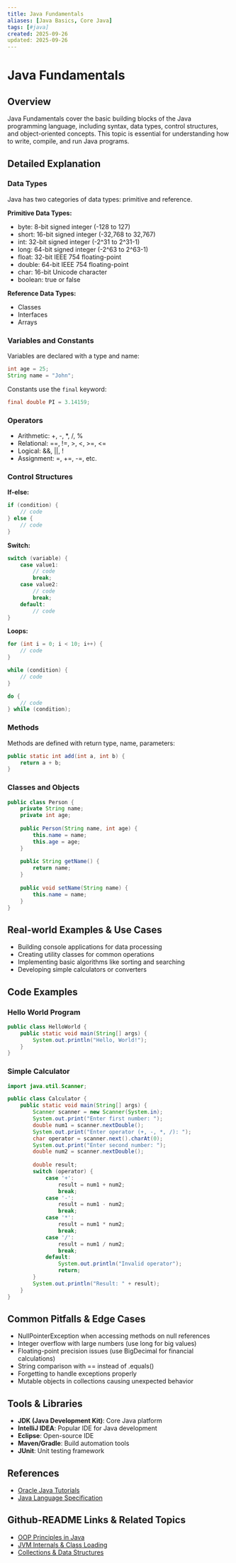 ```yaml
---
title: Java Fundamentals
aliases: [Java Basics, Core Java]
tags: [#java]
created: 2025-09-26
updated: 2025-09-26
---
```


# Java Fundamentals

## Overview

Java Fundamentals cover the basic building blocks of the Java programming language, including syntax, data types, control structures, and object-oriented concepts. This topic is essential for understanding how to write, compile, and run Java programs.

## Detailed Explanation

### Data Types

Java has two categories of data types: primitive and reference.

**Primitive Data Types:**

- byte: 8-bit signed integer (-128 to 127)
- short: 16-bit signed integer (-32,768 to 32,767)
- int: 32-bit signed integer (-2^31 to 2^31-1)
- long: 64-bit signed integer (-2^63 to 2^63-1)
- float: 32-bit IEEE 754 floating-point
- double: 64-bit IEEE 754 floating-point
- char: 16-bit Unicode character
- boolean: true or false

**Reference Data Types:**

- Classes
- Interfaces
- Arrays

### Variables and Constants

Variables are declared with a type and name:

```java
int age = 25;
String name = "John";
```

Constants use the `final` keyword:

```java
final double PI = 3.14159;
```

### Operators

- Arithmetic: +, -, *, /, %
- Relational: ==, !=, >, <, >=, <=
- Logical: &&, ||, !
- Assignment: =, +=, -=, etc.

### Control Structures

**If-else:**

```java
if (condition) {
    // code
} else {
    // code
}
```

**Switch:**

```java
switch (variable) {
    case value1:
        // code
        break;
    case value2:
        // code
        break;
    default:
        // code
}
```

**Loops:**

```java
for (int i = 0; i < 10; i++) {
    // code
}

while (condition) {
    // code
}

do {
    // code
} while (condition);
```

### Methods

Methods are defined with return type, name, parameters:

```java
public static int add(int a, int b) {
    return a + b;
}
```

### Classes and Objects

```java
public class Person {
    private String name;
    private int age;
    
    public Person(String name, int age) {
        this.name = name;
        this.age = age;
    }
    
    public String getName() {
        return name;
    }
    
    public void setName(String name) {
        this.name = name;
    }
}
```

## Real-world Examples & Use Cases

- Building console applications for data processing
- Creating utility classes for common operations
- Implementing basic algorithms like sorting and searching
- Developing simple calculators or converters

## Code Examples

### Hello World Program

```java
public class HelloWorld {
    public static void main(String[] args) {
        System.out.println("Hello, World!");
    }
}
```

### Simple Calculator

```java
import java.util.Scanner;

public class Calculator {
    public static void main(String[] args) {
        Scanner scanner = new Scanner(System.in);
        System.out.print("Enter first number: ");
        double num1 = scanner.nextDouble();
        System.out.print("Enter operator (+, -, *, /): ");
        char operator = scanner.next().charAt(0);
        System.out.print("Enter second number: ");
        double num2 = scanner.nextDouble();
        
        double result;
        switch (operator) {
            case '+':
                result = num1 + num2;
                break;
            case '-':
                result = num1 - num2;
                break;
            case '*':
                result = num1 * num2;
                break;
            case '/':
                result = num1 / num2;
                break;
            default:
                System.out.println("Invalid operator");
                return;
        }
        System.out.println("Result: " + result);
    }
}
```

## Common Pitfalls & Edge Cases

- NullPointerException when accessing methods on null references
- Integer overflow with large numbers (use long for big values)
- Floating-point precision issues (use BigDecimal for financial calculations)
- String comparison with == instead of .equals()
- Forgetting to handle exceptions properly
- Mutable objects in collections causing unexpected behavior

## Tools & Libraries

- **JDK (Java Development Kit)**: Core Java platform
- **IntelliJ IDEA**: Popular IDE for Java development
- **Eclipse**: Open-source IDE
- **Maven/Gradle**: Build automation tools
- **JUnit**: Unit testing framework

## References

- [Oracle Java Tutorials](https://docs.oracle.com/javase/tutorial/)
- [Java Language Specification](https://docs.oracle.com/javase/specs/jls/se17/html/index.html)

## Github-README Links & Related Topics

- [OOP Principles in Java](../oop-principles-in-java/README.md)
- [JVM Internals & Class Loading](../jvm-internals-and-class-loading/README.md)
- [Collections & Data Structures](../collections-and-data-structures/README.md)
